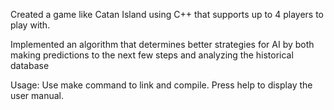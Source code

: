 Created a game like Catan Island using C++ that supports up to 4 players to play with.

Implemented an algorithm that determines better strategies for AI by both making predictions to the next few steps and analyzing the historical database

Usage:
Use make command to link and compile.
Press help to display the user manual.

